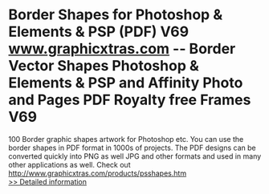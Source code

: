 # Border Shapes for Photoshop & Elements & PSP (PDF) V69<br />www.graphicxtras.com -- Border Vector Shapes Photoshop & Elements & PSP and Affinity Photo and Pages PDF Royalty free Frames V69

100 Border graphic shapes artwork for Photoshop etc. You can use the border shapes in PDF format in 1000s of projects. The PDF designs can be converted quickly into PNG as well JPG and other formats and used in many other applications as well.
Check out http://www.graphicxtras.com/products/psshapes.htm<br />[>> Detailed information](https://secure.shareit.com/shareit/product.html?productid=300496737&affiliateid=200057808)